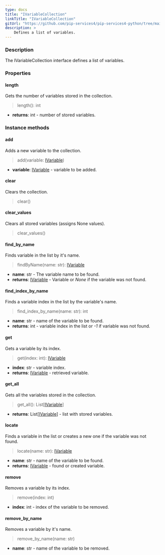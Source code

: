 ```yaml
---
type: docs
title: "IVariableCollection"
linkTitle: "IVariableCollection"
gitUrl: "https://github.com/pip-services4/pip-services4-python/tree/main/pip-services4-expressions-python"
description: > 
    Defines a list of variables.
---
```


### Description

The IVariableCollection interface defines a list of variables.


### Properties

#### length
Gets the number of variables stored in the collection.
> length(): int

- **returns**: int - number of stored variables.


### Instance methods

#### add
Adds a new variable to the collection.

> add(variable: [IVariable](../ivariable))

- **variable**: [IVariable](../ivariable) - variable to be added.


#### clear
Clears the collection.

> clear()


#### clear_values
Clears all stored variables (assigns None values).

> clear_values()


#### find_by_name
Finds variable in the list by it's name.

> findByName(name: str): [IVariable](../ivariable)

- **name**: str - The variable name to be found.
- **returns**: [IVariable](../ivariable) - Variable or *None* if the variable was not found.

#### find_index_by_name
Finds a variable index in the list by the variable's name. 

> find_index_by_name(name: str): int

- **name**: str - name of the variable to be found.
- **returns**: int - variable index in the list or *-1* if variable was not found.


#### get
Gets a variable by its index.

> get(index: int): [IVariable](../ivariable)

- **index**: str - variable index.
- **returns**: [IVariable](../ivariable) - retrieved variable.

#### get_all
Gets all the variables stored in the collection.

> get_all(): List[[IVariable](../ivariable)]
- **returns**: List[[IVariable](../ivariable)] - list with stored variables.

#### locate
Finds a variable in the list or creates a new one if the variable was not found.

> locate(name: str): [IVariable](../ivariable)

- **name**: str - name of the variable to be found.
- **returns**: [IVariable](../ivariable) - found or created variable.

#### remove
Removes a variable by its index.

> remove(index: int)

- **index**: int - index of the variable to be removed.

#### remove_by_name
Removes a variable by it's name.

> remove_by_name(name: str)

- **name**: str - name of the variable to be removed.
